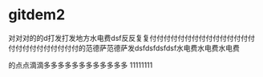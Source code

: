 # gitdem2
对对对的的d打发打发地方水电费dsf反反复复付付付付付付付付付付付付付付付付付付付付付付付付付的范德萨范德萨发dsfdsfdsfdsf水电费水电费水电费

的点点滴滴多多多多多多多多多多多多
11111111